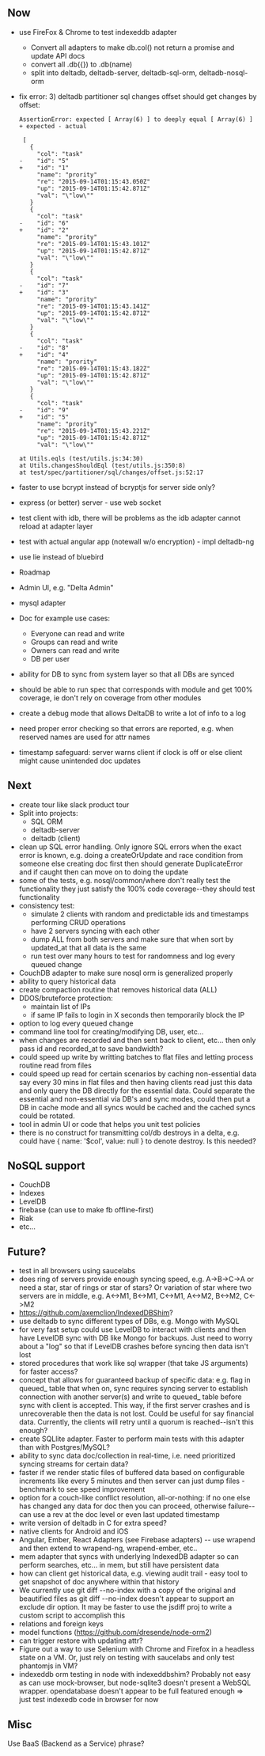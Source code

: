 Now
---
- use FireFox & Chrome to test indexeddb adapter
	- Convert all adapters to make db.col() not return a promise and update API docs
	- convert all .db({}) to .db(name)
	- split into deltadb, deltadb-server, deltadb-sql-orm, deltadb-nosql-orm
- fix error:
  3) deltadb partitioner sql changes offset should get changes by offset:

      AssertionError: expected [ Array(6) ] to deeply equal [ Array(6) ]
      + expected - actual

       [
         {
           "col": "task"
      -    "id": "5"
      +    "id": "1"
           "name": "prority"
           "re": "2015-09-14T01:15:43.050Z"
           "up": "2015-09-14T01:15:42.871Z"
           "val": "\"low\""
         }
         {
           "col": "task"
      -    "id": "6"
      +    "id": "2"
           "name": "prority"
           "re": "2015-09-14T01:15:43.101Z"
           "up": "2015-09-14T01:15:42.871Z"
           "val": "\"low\""
         }
         {
           "col": "task"
      -    "id": "7"
      +    "id": "3"
           "name": "prority"
           "re": "2015-09-14T01:15:43.141Z"
           "up": "2015-09-14T01:15:42.871Z"
           "val": "\"low\""
         }
         {
           "col": "task"
      -    "id": "8"
      +    "id": "4"
           "name": "prority"
           "re": "2015-09-14T01:15:43.182Z"
           "up": "2015-09-14T01:15:42.871Z"
           "val": "\"low\""
         }
         {
           "col": "task"
      -    "id": "9"
      +    "id": "5"
           "name": "prority"
           "re": "2015-09-14T01:15:43.221Z"
           "up": "2015-09-14T01:15:42.871Z"
           "val": "\"low\""
      
      at Utils.eqls (test/utils.js:34:30)
      at Utils.changesShouldEql (test/utils.js:350:8)
      at test/spec/partitioner/sql/changes/offset.js:52:17
- faster to use bcrypt instead of bcryptjs for server side only?
- express (or better) server - use web socket
- test client with idb, there will be problems as the idb adapter cannot reload at adapter layer
- test with actual angular app (notewall w/o encryption) - impl deltadb-ng
- use lie instead of bluebird
- Roadmap
- Admin UI, e.g. "Delta Admin"
- mysql adapter
- Doc for example use cases:
	- Everyone can read and write
	- Groups can read and write
	- Owners can read and write
	- DB per user
- ability for DB to sync from system layer so that all DBs are synced
- should be able to run spec that corresponds with module and get 100% coverage, ie don't rely on coverage from other modules
- create a debug mode that allows DeltaDB to write a lot of info to a log
- need proper error checking so that errors are reported, e.g. when reserved names are used for attr names
- timestamp safeguard: server warns client if clock is off or else client might cause unintended doc updates

Next
---
- create tour like slack product tour
- Split into projects:
	- SQL ORM
	- deltadb-server
	- deltadb (client)
- clean up SQL error handling. Only ignore SQL errors when the exact error is known, e.g. doing a createOrUpdate and race condition from someone else creating doc first then should generate DuplicateError and if caught then can move on to doing the update
- some of the tests, e.g. nosql/common/where don't really test the functionality they just satisfy the 100% code coverage--they should test functionality
- consistency test:
	- simulate 2 clients with random and predictable ids and timestamps performing CRUD operations
	- have 2 servers syncing with each other
	- dump ALL from both servers and make sure that when sort by updated_at that all data is the same
	- run test over many hours to test for randomness and log every queued change
- CouchDB adapter to make sure nosql orm is generalized properly 
- ability to query historical data
- create compaction routine that removes historical data (ALL)
- DDOS/bruteforce protection:
	- maintain list of IPs
	- if same IP fails to login in X seconds then temporarily block the IP
- option to log every queued change
- command line tool for creating/modifying DB, user, etc...
- when changes are recorded and then sent back to client, etc... then only pass id and recorded_at to save bandwidth?
- could speed up write by writting batches to flat files and letting process routine read from files
- could speed up read for certain scenarios by caching non-essential data say every 30 mins in flat files and then having clients read just this data and only query the DB directly for the essential data. Could separate the essential and non-essential via DB's and sync modes, could then put a DB in cache mode and all syncs would be cached and the cached syncs could be rotated.
- tool in admin UI or code that helps you unit test policies
- there is no construct for transmitting col/db destroys in a delta, e.g. could have { name: '$col', value: null } to denote destroy. Is this needed?

NoSQL support
---
- CouchDB
- Indexes
- LevelDB
- firebase (can use to make fb offline-first)
- Riak
- etc...

Future?
---
- test in all browsers using saucelabs
- does ring of servers provide enough syncing speed, e.g. A->B->C->A or need a star, star of rings or star of stars? Or variation of star where two servers are in middle, e.g. A<->M1, B<->M1, C<->M1, A<->M2, B<->M2, C<->M2
- https://github.com/axemclion/IndexedDBShim?
- use deltadb to sync different types of DBs, e.g. Mongo with MySQL
- for very fast setup could use LevelDB to interact with clients and then have LevelDB sync with DB like Mongo for backups. Just need to worry about a "log" so that if LevelDB crashes before syncing then data isn't lost
- stored procedures that work like sql wrapper (that take JS arguments) for faster access?
- concept that allows for guaranteed backup of specific data: e.g. flag in queued_ table that when on, sync requires syncing server to establish connection with another server(s) and write to queued_ table before sync with client is accepted. This way, if the first server crashes and is unrecoverable then the data is not lost. Could be useful for say financial data. Currently, the clients will retry until a quorum is reached--isn't this enough?
- create SQLlite adapter. Faster to perform main tests with this adapter than with Postgres/MySQL?
- ability to sync data doc/collection in real-time, i.e. need prioritized syncing streams for certain data?
- faster if we render static files of buffered data based on configurable increments like every 5 minutes and then server can just dump files - benchmark to see speed improvement
- option for a couch-like conflict resolution, all-or-nothing: if no one else has changed any data for doc then you can proceed, otherwise failure--can use a rev at the doc level or even last updated timestamp
- write version of deltadb in C for extra speed?
- native clients for Android and iOS
- Angular, Ember, React Adapters (see Firebase adapters) -- use wrapend and then extend to wrapend-ng, wrapend-ember, etc..
- mem adapter that syncs with underlying IndexedDB adapter so can perform searches, etc... in mem, but still have persistent data
- how can client get historical data, e.g. viewing audit trail - easy tool to get snapshot of doc anywhere within that history
- We currently use git diff --no-index with a copy of the original and beautified files as git diff --no-index doesn't appear to support an exclude dir option. It may be faster to use the jsdiff proj to write a custom script to accomplish this
- relations and foreign keys
- model functions (https://github.com/dresende/node-orm2)
- can trigger restore with updating attr?
- Figure out a way to use Selenium with Chrome and Firefox in a headless state on a VM. Or, just rely on testing with saucelabs and only test phantomjs in VM?
- indexeddb orm testing in node with indexeddbshim? Probably not easy as can use mock-browser, but node-sqlite3 doesn't present a WebSQL wrapper. opendatabase doesn't appear to be full featured enough => just test indexedb code in browser for now


Misc
---
Use BaaS (Backend as a Service) phrase?

